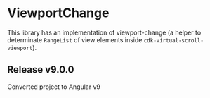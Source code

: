 # ViewportChange

This library has an implementation of viewport-change (a helper to determinate ``RangeList`` of view elements inside ``cdk-virtual-scroll-viewport``).

## Release v9.0.0
Converted project to Angular v9
